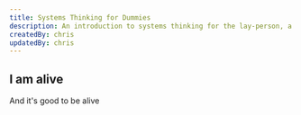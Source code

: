 ```yaml
---
title: Systems Thinking for Dummies
description: An introduction to systems thinking for the lay-person, a short cut to senior-level thinking
createdBy: chris
updatedBy: chris
---
```

## I am alive

And it's good to be alive